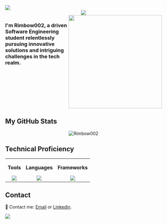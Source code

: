 <img src="https://user-images.githubusercontent.com/73097560/115834477-dbab4500-a447-11eb-908a-139a6edaec5c.gif">

<div align="center";>
<img src="https://readme-typing-svg.herokuapp.com?font=Time+New+Roman&color=blue&size=50&width=250&height=70&lines=Rimbow002">  
</div>
<div style="display: flex; width: 100%;">
  <div style="flex: 1;">
    <h3>I'm Rimbow002, a driven Software Engineering student relentlessly pursuing innovative solutions and intriguing challenges in the tech realm.</h3>
  </div>
  <div style="flex: 1; text-align: right;"; align="center">
    <img src="https://cdn.dribbble.com/users/1277312/screenshots/14733298/media/39b1045e593737587dd60e42c8422d1f.gif" width="300" />
  </div>
</div>



<h2>My GitHub Stats</h2>
<p align="center"><img src="https://github-readme-stats.vercel.app/api?username=Rimbow002&theme=dark&hide_border=false&include_all_commits=false&count_private=false" alt="Rimbow002"/></p>

<h2>Technical Proficiency</h2>
<div align="center">
  <table cellspacing="20" border="0" >
    <tr>
      <td valign="top" align="center" border="0">
        <div>
          <p><b>Tools</b></p>
          <a href="https://skillicons.dev">
            <img src="https://skillicons.dev/icons?i=azure,firebase,git,github,idea,mysql,netlify,trello,postman,visualstudio&perline=4" />
          </a>
        </div>
      </td>
      <td valign="top" align="center" border="0">
        <div>
          <p><b>Languages</b></p>
          <a href="https://skillicons.dev">
            <img src="https://skillicons.dev/icons?i=cs,cpp,css,gherkin,html,java,js,py&perline=4" />
          </a>
        </div>
      </td>
      <td valign="top" align="center" border="0">
        <div>
          <p><b>Frameworks</b></p>
          <a href="https://skillicons.dev">
            <img src="https://skillicons.dev/icons?i=dotnet,spring,django,fastapi,tailwind&perline=4" />
          </a>
        </div>
      </td>
    </tr>
  </table>
</div>


<h2>Contact</h2>
<p>📧 Contact me: <a href="mailto:enzotrujilloacosta@gmail.com">Email</a> or <a href="https://pe.linkedin.com/in/enzo-paolo-trujillo-acosta-b4aa08268/es">Linkedin</a>.</p>
<img src="https://user-images.githubusercontent.com/73097560/115834477-dbab4500-a447-11eb-908a-139a6edaec5c.gif">
